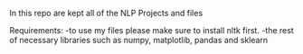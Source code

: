 In this repo are kept all of the NLP Projects and files

Requirements:
-to use my files please make sure to install nltk first.
-the rest of necessary libraries such as numpy, matplotlib, pandas and sklearn
